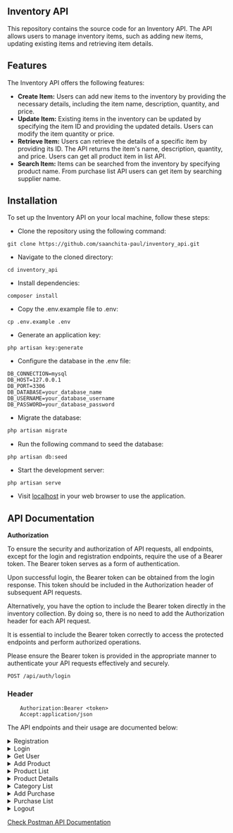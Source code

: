 ## Inventory API

This repository contains the source code for an Inventory API. The API allows users to manage inventory items, such as adding new items, updating existing items and retrieving item details.

## Features

The Inventory API offers the following features:

- **Create Item:** Users can add new items to the inventory by providing the necessary details, including the item name, description, quantity, and price.
- **Update Item:** Existing items in the inventory can be updated by specifying the item ID and providing the updated details. Users can modify the item quantity or price.
- **Retrieve Item:** Users can retrieve the details of a specific item by providing its ID. The API returns the item's name, description, quantity, and price. Users can get all product item in list API.
- **Search Item:** Items can be searched from the inventory by specifying product name. From purchase list API users can get item by searching supplier name.



## Installation

To set up the Inventory API on your local machine, follow these steps:

- Clone the repository using the following command:

```
git clone https://github.com/saanchita-paul/inventory_api.git
```

- Navigate to the cloned directory:

```
cd inventory_api
```
- Install dependencies:

```
composer install
```

- Copy the .env.example file to .env:

```
cp .env.example .env
```
- Generate an application key:

```
php artisan key:generate
```

- Configure the database in the .env file:

```
DB_CONNECTION=mysql
DB_HOST=127.0.0.1
DB_PORT=3306
DB_DATABASE=your_database_name
DB_USERNAME=your_database_username
DB_PASSWORD=your_database_password
```
- Migrate the database:

```markdown
php artisan migrate
```

- Run the following command to seed the database:

```
php artisan db:seed
```

- Start the development server:

```
php artisan serve
```

- Visit [localhost](http://localhost:8000) in your web browser to use the application.


## API Documentation

**Authorization**

To ensure the security and authorization of API requests, all endpoints, except for the login and registration endpoints, require the use of a Bearer token. The Bearer token serves as a form of authentication.

Upon successful login, the Bearer token can be obtained from the login response. This token should be included in the Authorization header of subsequent API requests.

Alternatively, you have the option to include the Bearer token directly in the inventory collection. By doing so, there is no need to add the Authorization header for each API request.

It is essential to include the Bearer token correctly to access the protected endpoints and perform authorized operations.

Please ensure the Bearer token is provided in the appropriate manner to authenticate your API requests effectively and securely.

```http
POST /api/auth/login
```
### Header

```
    Authorization:Bearer <token>
    Accept:application/json
```

The API endpoints and their usage are documented below:

<details>
  <summary>Registration</summary>
    
  - Endpoint:
    
    ```http
    POST /api/auth/register
    
    ```
    
  - Description:
      ```
      This API endpoint allows users to register and create an account.
      ```
    
 </details>
 
 <details>
  <summary>Login</summary>
    
  - Endpoint:
    
    ```http
    POST /api/auth/login
    
    ```
    
  - Description:
      ```
      This API endpoint enables users to log in and obtain a Bearer token for authentication.
      ```
    
 </details>
 
 
 <details>
  <summary>Get User</summary>
    
  - Endpoint:
    
    ```http
    GET /api/user
    
    ```
    
  - Description:
      ```
      This API endpoint retrieves information about all authenticated users.
      ```
    
 </details>
 
 
 <details>
  <summary>Add Product</summary>
    
  - Endpoint:
    
    ```http
    POST /api/product/create
    
    ```
    
  - Description:
      ```
      This API endpoint allows the addition of a new product to the database. With each product one stock will be added and by default stock quantity is zero
      ```
    
 </details>


 <details>
  <summary>Product List</summary>
    
  - Endpoint:
    
    ```http
    GET /api/product/list?per_page={per_page}&search={search}
    
    ```
    
  - Description:
      ```
      This API endpoint allows the user to retrieve a list of all products from the database. The user can apply filters to the results by adding query parameters to the endpoint. The per_page parameter specifies the number of products to be returned per page, and the search parameter allows the user to search for products by their name.
      ```
    
 </details>


  <details>
  <summary>Product Details</summary>
    
  - Endpoint:
    
    ```http
    GET /api/product/view/{id}
    
    ```
    
  - Description:
      ```
      This API endpoint allows the user to retrieve the details of a specific product based on its ID.
      ```
    
 </details>


  <details>
  <summary>Category List</summary>
    
  - Endpoint:
    
    ```http
    GET /api/product/categories
    
    ```
    
  - Description:
      ```
      This API endpoint allows the user to retrieve a list of all categories of products available.
      ```
    
 </details>
 
 
 
 <details>
  <summary>Add Purchase</summary>
    
  - Endpoint:
    
    ```http
    POST /api/purchase/create
    
    ```
    
  - Description:
      ```
      This API endpoint allows the user to add a purchase record, updating the stock quantity and price of multiple products.
      ```
    
 </details>



<details>
  <summary>Purchase List</summary>
    
  - Endpoint:
    
    ```http
    POST /api/purchase/list?per_page={per_page}&search={search}
    
    ```
    
  - Description:
      ```
     This API endpoint allows the user to retrieve a list of all purchases from the database. The user can apply filters to the results by adding query parameters to the       endpoint. The per_page parameter specifies the number of purchases to be returned per page, and the search parameter allows the user to search for purchases by the supplier name.
      ```
    
 </details>
 
 
 <details>
  <summary>Logout</summary>
    
  - Endpoint:
    
    ```http
    POST /api/auth/logout
    
    ```
    
  - Description:
      ```
        This API endpoint allows the user to log out from the application. When invoked, the access token associated with the user will be invalidated and removed.
      ```
    
 </details>
 
 
  
  
  
  [Check Postman API Documentation](https://documenter.getpostman.com/view/15919922/2s93ebSqft)
  


